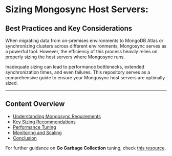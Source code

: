 # Sizing Mongosync Host Servers: 
## Best Practices and Key Considerations

When migrating data from on-premises environments to MongoDB Atlas or synchronizing clusters across different environments, Mongosync serves as a powerful tool. However, the efficiency of this process heavily relies on properly sizing the host servers where Mongosync runs. 

Inadequate sizing can lead to performance bottlenecks, extended synchronization times, and even failures. This repository serves as a comprehensive guide to ensure your Mongosync host servers are optimally sized.

---

## **Content Overview**
- [Understanding Mongosync Requirements](docs/1.understanding-requirements.md)
- [Key Sizing Recommendations](docs/2.key-sizing-recommendations.md)
- [Performance Tuning](docs/3.performance-tuning.md)
- [Monitoring and Scaling](docs/4.monitoring-and-scaling.md)
- [Conclusion](docs/5.conclusion.md)

For further guidance on **Go Garbage Collection** tuning, check [this resource](resources/go-gc-guide.md).
